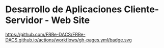# Desarrollo de Aplicaciones Cliente-Servidor - Web Site

https://github.com/FRRe-DACS/FRRe-DACS.github.io/actions/workflows/gh-pages.yml/badge.svg
